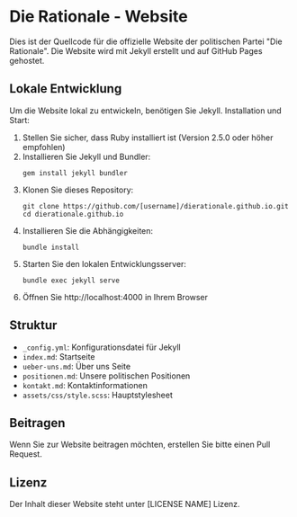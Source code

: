 # Die Rationale - Website

Dies ist der Quellcode für die offizielle Website der politischen Partei "Die Rationale". Die Website wird mit Jekyll erstellt und auf GitHub Pages gehostet.

## Lokale Entwicklung

Um die Website lokal zu entwickeln, benötigen Sie Jekyll. Installation und Start:

1. Stellen Sie sicher, dass Ruby installiert ist (Version 2.5.0 oder höher empfohlen)
2. Installieren Sie Jekyll und Bundler:
   ```
   gem install jekyll bundler
   ```
3. Klonen Sie dieses Repository:
   ```
   git clone https://github.com/[username]/dierationale.github.io.git
   cd dierationale.github.io
   ```
4. Installieren Sie die Abhängigkeiten:
   ```
   bundle install
   ```
5. Starten Sie den lokalen Entwicklungsserver:
   ```
   bundle exec jekyll serve
   ```
6. Öffnen Sie http://localhost:4000 in Ihrem Browser

## Struktur

- `_config.yml`: Konfigurationsdatei für Jekyll
- `index.md`: Startseite
- `ueber-uns.md`: Über uns Seite
- `positionen.md`: Unsere politischen Positionen
- `kontakt.md`: Kontaktinformationen
- `assets/css/style.scss`: Hauptstylesheet

## Beitragen

Wenn Sie zur Website beitragen möchten, erstellen Sie bitte einen Pull Request.

## Lizenz

Der Inhalt dieser Website steht unter [LICENSE NAME] Lizenz.
